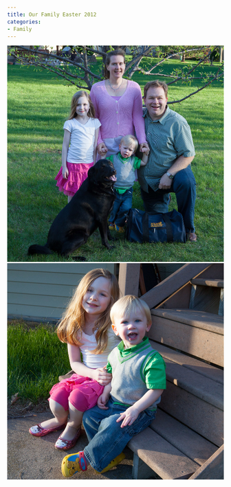```yaml
---
title: Our Family Easter 2012
categories:
- Family
---
```


[![](/assets/posts/2012/20120408-184422-0001.jpg)](http://thingelstad.com/s/our-family-easter-2012/20120408-184422-0001/img)
[![](/assets/posts/2012/20120408-184714-0001-2.jpg)](http://thingelstad.com/s/our-family-easter-2012/20120408-184714-0001-2/img)
